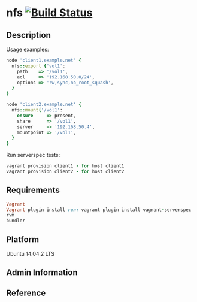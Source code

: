 # nfs [![Build Status](https://travis-ci.org/l3dzzz/nfs.svg?branch=master)](https://travis-ci.org/l3dzzz/nfs)
## Description

Usage examples:
```ruby
node 'client1.example.net' {
  nfs::export {'vol1':
    path    => '/vol1',
    acl     => '192.168.50.0/24',
    options => 'rw,sync,no_root_squash',
  }
}

node 'client2.example.net' {
  nfs::mount{'/vol1':
    ensure     => present,
    share      => '/vol1',
    server     => '192.168.50.4',
    mountpoint => '/vol1',
  }
}
```

Run serverspec tests:
```ruby
vagrant provision client1 - for host client1
vagrant provision client2 - for host client2
```
## Requirements

```ruby
Vagrant
Vagrant plugin install run: vagrant plugin install vagrant-serverspec
rvm
bundler
```

## Platform

Ubuntu 14.04.2 LTS

## Admin Information

## Reference

